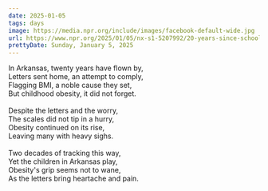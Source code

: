 ```yaml
---
date: 2025-01-05
tags: days
image: https://media.npr.org/include/images/facebook-default-wide.jpg
url: https://www.npr.org/2025/01/05/nx-s1-5207992/20-years-since-schools-started-flagging-students-bmi-obesity-has-only-risen
prettyDate: Sunday, January 5, 2025
---
```

In Arkansas, twenty years have flown by,<br>Letters sent home, an attempt to comply,<br>Flagging BMI, a noble cause they set,<br>But childhood obesity, it did not forget.<br><br>Despite the letters and the worry,<br>The scales did not tip in a hurry,<br>Obesity continued on its rise,<br>Leaving many with heavy sighs.<br><br>Two decades of tracking this way,<br>Yet the children in Arkansas play,<br>Obesity's grip seems not to wane,<br>As the letters bring heartache and pain.